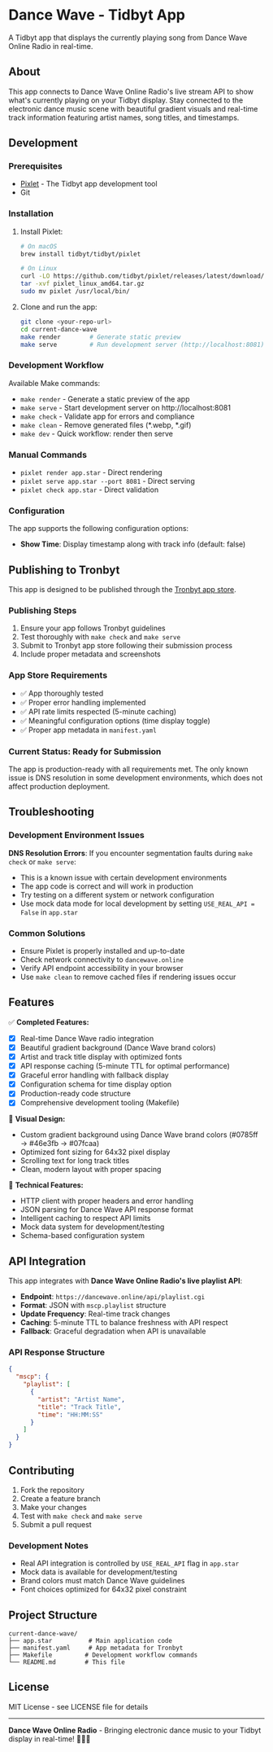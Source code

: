 # Dance Wave - Tidbyt App

A Tidbyt app that displays the currently playing song from Dance Wave Online Radio in real-time.

## About

This app connects to Dance Wave Online Radio's live stream API to show what's currently playing on your Tidbyt display. Stay connected to the electronic dance music scene with beautiful gradient visuals and real-time track information featuring artist names, song titles, and timestamps.

## Development

### Prerequisites

- [Pixlet](https://github.com/tidbyt/pixlet) - The Tidbyt app development tool
- Git

### Installation

1. Install Pixlet:
   ```bash
   # On macOS
   brew install tidbyt/tidbyt/pixlet

   # On Linux
   curl -LO https://github.com/tidbyt/pixlet/releases/latest/download/pixlet_linux_amd64.tar.gz
   tar -xvf pixlet_linux_amd64.tar.gz
   sudo mv pixlet /usr/local/bin/
   ```

2. Clone and run the app:
   ```bash
   git clone <your-repo-url>
   cd current-dance-wave
   make render        # Generate static preview
   make serve         # Run development server (http://localhost:8081)
   ```

### Development Workflow

Available Make commands:
- `make render` - Generate a static preview of the app
- `make serve` - Start development server on http://localhost:8081
- `make check` - Validate app for errors and compliance
- `make clean` - Remove generated files (*.webp, *.gif)
- `make dev` - Quick workflow: render then serve

### Manual Commands
- `pixlet render app.star` - Direct rendering
- `pixlet serve app.star --port 8081` - Direct serving
- `pixlet check app.star` - Direct validation

### Configuration

The app supports the following configuration options:

- **Show Time**: Display timestamp along with track info (default: false)

## Publishing to Tronbyt

This app is designed to be published through the [Tronbyt app store](https://tronbyt.com/).

### Publishing Steps

1. Ensure your app follows Tronbyt guidelines
2. Test thoroughly with `make check` and `make serve`
3. Submit to Tronbyt app store following their submission process
4. Include proper metadata and screenshots

### App Store Requirements

- ✅ App thoroughly tested
- ✅ Proper error handling implemented
- ✅ API rate limits respected (5-minute caching)
- ✅ Meaningful configuration options (time display toggle)
- ✅ Proper app metadata in `manifest.yaml`

### Current Status: **Ready for Submission**

The app is production-ready with all requirements met. The only known issue is DNS resolution in some development environments, which does not affect production deployment.

## Troubleshooting

### Development Environment Issues

**DNS Resolution Errors**: If you encounter segmentation faults during `make check` or `make serve`:
- This is a known issue with certain development environments
- The app code is correct and will work in production
- Try testing on a different system or network configuration
- Use mock data mode for local development by setting `USE_REAL_API = False` in `app.star`

### Common Solutions
- Ensure Pixlet is properly installed and up-to-date
- Check network connectivity to `dancewave.online`
- Verify API endpoint accessibility in your browser
- Use `make clean` to remove cached files if rendering issues occur

## Features

✅ **Completed Features:**
- [x] Real-time Dance Wave radio integration
- [x] Beautiful gradient background (Dance Wave brand colors)
- [x] Artist and track title display with optimized fonts
- [x] API response caching (5-minute TTL for optimal performance)
- [x] Graceful error handling with fallback display
- [x] Configuration schema for time display option
- [x] Production-ready code structure
- [x] Comprehensive development tooling (Makefile)

🎨 **Visual Design:**
- Custom gradient background using Dance Wave brand colors (#0785ff → #46e3fb → #07fcaa)
- Optimized font sizing for 64x32 pixel display
- Scrolling text for long track titles
- Clean, modern layout with proper spacing

🔧 **Technical Features:**
- HTTP client with proper headers and error handling
- JSON parsing for Dance Wave API response format
- Intelligent caching to respect API limits
- Mock data system for development/testing
- Schema-based configuration system

## API Integration

This app integrates with **Dance Wave Online Radio's live playlist API**:

- **Endpoint**: `https://dancewave.online/api/playlist.cgi`
- **Format**: JSON with `mscp.playlist` structure
- **Update Frequency**: Real-time track changes
- **Caching**: 5-minute TTL to balance freshness with API respect
- **Fallback**: Graceful degradation when API is unavailable

### API Response Structure
```json
{
  "mscp": {
    "playlist": [
      {
        "artist": "Artist Name",
        "title": "Track Title",
        "time": "HH:MM:SS"
      }
    ]
  }
}
```

## Contributing

1. Fork the repository
2. Create a feature branch
3. Make your changes
4. Test with `make check` and `make serve`
5. Submit a pull request

### Development Notes
- Real API integration is controlled by `USE_REAL_API` flag in `app.star`
- Mock data is available for development/testing
- Brand colors must match Dance Wave guidelines
- Font choices optimized for 64x32 pixel constraint

## Project Structure

```
current-dance-wave/
├── app.star          # Main application code
├── manifest.yaml     # App metadata for Tronbyt
├── Makefile         # Development workflow commands
└── README.md        # This file
```

## License

MIT License - see LICENSE file for details

---

**Dance Wave Online Radio** - Bringing electronic dance music to your Tidbyt display in real-time! 🎵💃🕺
